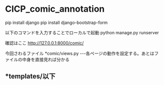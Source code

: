 # CICP_comic_annotation

pip install django pip
install django-bootstrap-form

以下のコマンドを入力することでローカルで起動
python manage.py runserver

確認はここ
http://127.0.0.1:8000/comic/

今回さわるファイル
*comic/views.py
---各ページの動作を設定する。あとはファイルの中身を直接見れば分かる

*templates/以下
---
